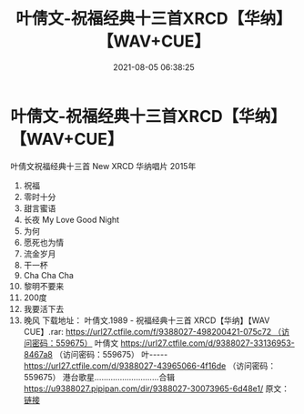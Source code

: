 ﻿---
title: 叶倩文-祝福经典十三首XRCD【华纳】【WAV+CUE】
date: 2021-08-05 06:38:25
categories: WAV车载音乐、镜像
tags: 华语中文
---
# 叶倩文-祝福经典十三首XRCD【华纳】【WAV+CUE】

叶倩文祝福经典十三首 New XRCD
华纳唱片 2015年
01. 祝福
02. 零时十分
03. 甜言蜜语
04. 长夜 My Love Good Night
05. 为何
06. 愿死也为情
07. 流金岁月
08. 干一杯
09. Cha Cha Cha
10. 黎明不要来
11. 200度
12. 我要活下去
13. 晚风
下载地址：
叶倩文.1989 - 祝福经典十三首 XRCD【华纳】【WAV CUE】.rar: https://url27.ctfile.com/f/9388027-498200421-075c72 （访问密码：559675）
叶倩文
https://url27.ctfile.com/d/9388027-33136953-8467a8
（访问密码：559675）
叶-----
https://url27.ctfile.com/d/9388027-43965066-4f16de
（访问密码：559675）
港台歌星............................合辑
https://u9388027.pipipan.com/dir/9388027-30073965-6d48e1/
原文：[链接](https://blog.sina.com.cn/s/blog_1647c7e7601030t71.html)